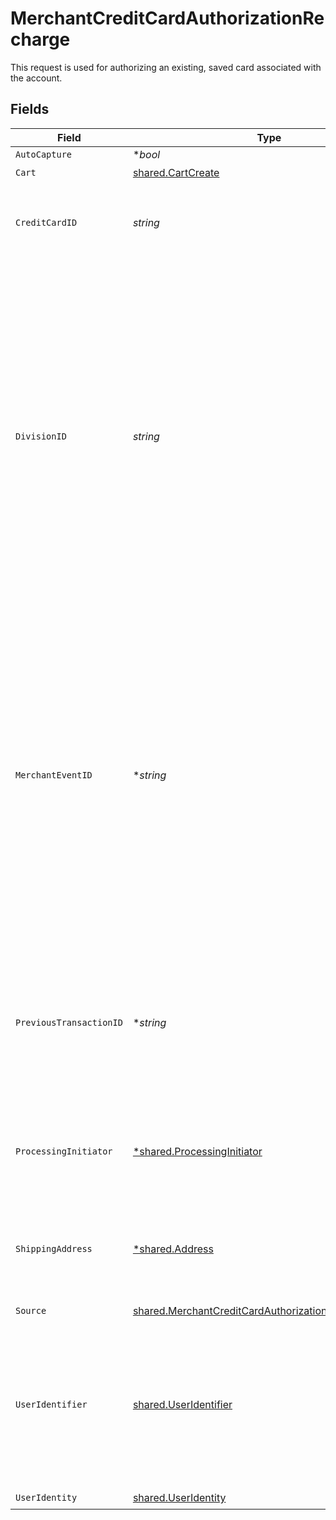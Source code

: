 # MerchantCreditCardAuthorizationRecharge

This request is used for authorizing an existing, saved card associated with the account.


## Fields

| Field                                                                                                                                                                                                                                                                                                             | Type                                                                                                                                                                                                                                                                                                              | Required                                                                                                                                                                                                                                                                                                          | Description                                                                                                                                                                                                                                                                                                       | Example                                                                                                                                                                                                                                                                                                           |
| ----------------------------------------------------------------------------------------------------------------------------------------------------------------------------------------------------------------------------------------------------------------------------------------------------------------- | ----------------------------------------------------------------------------------------------------------------------------------------------------------------------------------------------------------------------------------------------------------------------------------------------------------------- | ----------------------------------------------------------------------------------------------------------------------------------------------------------------------------------------------------------------------------------------------------------------------------------------------------------------- | ----------------------------------------------------------------------------------------------------------------------------------------------------------------------------------------------------------------------------------------------------------------------------------------------------------------- | ----------------------------------------------------------------------------------------------------------------------------------------------------------------------------------------------------------------------------------------------------------------------------------------------------------------- |
| `AutoCapture`                                                                                                                                                                                                                                                                                                     | **bool*                                                                                                                                                                                                                                                                                                           | :heavy_minus_sign:                                                                                                                                                                                                                                                                                                | N/A                                                                                                                                                                                                                                                                                                               |                                                                                                                                                                                                                                                                                                                   |
| `Cart`                                                                                                                                                                                                                                                                                                            | [shared.CartCreate](../../../pkg/models/shared/cartcreate.md)                                                                                                                                                                                                                                                     | :heavy_check_mark:                                                                                                                                                                                                                                                                                                | N/A                                                                                                                                                                                                                                                                                                               |                                                                                                                                                                                                                                                                                                                   |
| `CreditCardID`                                                                                                                                                                                                                                                                                                    | *string*                                                                                                                                                                                                                                                                                                          | :heavy_check_mark:                                                                                                                                                                                                                                                                                                | The unique ID associated to the saved credit card in the account's wallet.                                                                                                                                                                                                                                        | SAeEcU1hpMobc                                                                                                                                                                                                                                                                                                     |
| `DivisionID`                                                                                                                                                                                                                                                                                                      | *string*                                                                                                                                                                                                                                                                                                          | :heavy_check_mark:                                                                                                                                                                                                                                                                                                | The unique ID associated to the merchant's Bolt Account division; Merchants can have different divisions to suit multiple use cases (storefronts, pay-by-link, phone order processing). Use the Bolt Merchant Dashboard to switch between divisions and find the division ID under `Merchant Division Public ID`. | 4ab56ad7865ada4ad32                                                                                                                                                                                                                                                                                               |
| `MerchantEventID`                                                                                                                                                                                                                                                                                                 | **string*                                                                                                                                                                                                                                                                                                         | :heavy_minus_sign:                                                                                                                                                                                                                                                                                                | The reference ID associated with a transaction event (auth, capture, refund, void). This is an arbitrary identifier created by the merchant. Bolt does not enforce any uniqueness constraints on this ID. It is up to the merchant to generate identifiers that properly fulfill its needs.                       | dbe0cd5d-3261-41d9-ba61-49e5b9d07567                                                                                                                                                                                                                                                                              |
| `PreviousTransactionID`                                                                                                                                                                                                                                                                                           | **string*                                                                                                                                                                                                                                                                                                         | :heavy_minus_sign:                                                                                                                                                                                                                                                                                                | The unique ID associated with to the shopper's previous subscription-based transaction. Leave `null` for standard, non-subscription transactions.                                                                                                                                                                 | <nil>                                                                                                                                                                                                                                                                                                             |
| `ProcessingInitiator`                                                                                                                                                                                                                                                                                             | [*shared.ProcessingInitiator](../../../pkg/models/shared/processinginitiator.md)                                                                                                                                                                                                                                  | :heavy_minus_sign:                                                                                                                                                                                                                                                                                                | Defines which payment method was used to initiate the transaction.                                                                                                                                                                                                                                                | stored_cardholder_initiated                                                                                                                                                                                                                                                                                       |
| `ShippingAddress`                                                                                                                                                                                                                                                                                                 | [*shared.Address](../../../pkg/models/shared/address.md)                                                                                                                                                                                                                                                          | :heavy_minus_sign:                                                                                                                                                                                                                                                                                                | The Address object is used for billing, shipping, and physical store address use cases.                                                                                                                                                                                                                           |                                                                                                                                                                                                                                                                                                                   |
| `Source`                                                                                                                                                                                                                                                                                                          | [shared.MerchantCreditCardAuthorizationRechargeSource](../../../pkg/models/shared/merchantcreditcardauthorizationrechargesource.md)                                                                                                                                                                               | :heavy_check_mark:                                                                                                                                                                                                                                                                                                | N/A                                                                                                                                                                                                                                                                                                               |                                                                                                                                                                                                                                                                                                                   |
| `UserIdentifier`                                                                                                                                                                                                                                                                                                  | [shared.UserIdentifier](../../../pkg/models/shared/useridentifier.md)                                                                                                                                                                                                                                             | :heavy_check_mark:                                                                                                                                                                                                                                                                                                | The object containing key lookup IDs associated with the shopper's account, such as the unique email address and phone number.                                                                                                                                                                                    |                                                                                                                                                                                                                                                                                                                   |
| `UserIdentity`                                                                                                                                                                                                                                                                                                    | [shared.UserIdentity](../../../pkg/models/shared/useridentity.md)                                                                                                                                                                                                                                                 | :heavy_check_mark:                                                                                                                                                                                                                                                                                                | N/A                                                                                                                                                                                                                                                                                                               |                                                                                                                                                                                                                                                                                                                   |